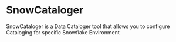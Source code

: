 # SnowCataloger
SnowCataloger is a Data Cataloger tool that allows you to configure Cataloging for specific Snowflake Environment
